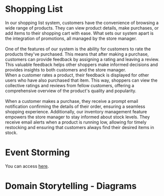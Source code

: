 # Shopping List

In our shopping list system, customers have the convenience of browsing a wide range of products. They can view product details, make purchases, or add items to their shopping cart with ease. What sets our system apart is the integration of promotions, all managed by the store manager. <br><br>
One of the features of our system is the ability for customers to rate the products they've purchased. This means that after making a purchase, customers can provide feedback by assigning a rating and leaving a review. This valuable feedback helps other shoppers make informed decisions and provides insights to both customers and the store manager.<br>
When a customer rates a product, their feedback is displayed for other users who have also purchased that item. This way, shoppers can view the collective ratings and reviews from fellow customers, offering a comprehensive overview of the product's quality and popularity.<br><br>
When a customer makes a purchase, they receive a prompt email notification confirming the details of their order, ensuring a seamless shopping experience. Additionally, our inventory management feature empowers the store manager to stay informed about stock levels. They receive email alerts when a product is running low, allowing for timely restocking and ensuring that customers always find their desired items in stock.<br>

# Event Storming
You can access <a href="https://miro.com/app/board/uXjVNdfSw8k=/?share_link_id=981039779858" target="_blank">here</a>.

# Domain Storytelling - Diagrams
